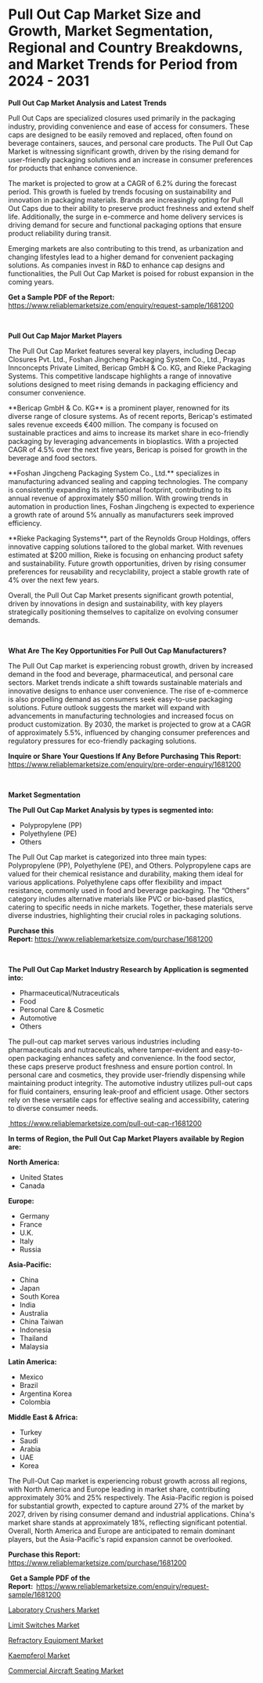 <p><h1>Pull Out Cap Market Size and Growth, Market Segmentation, Regional and Country Breakdowns, and Market Trends for Period from 2024 -  2031</h1></p><p><strong>Pull Out Cap Market Analysis and Latest Trends</strong></p>
<p><p>Pull Out Caps are specialized closures used primarily in the packaging industry, providing convenience and ease of access for consumers. These caps are designed to be easily removed and replaced, often found on beverage containers, sauces, and personal care products. The Pull Out Cap Market is witnessing significant growth, driven by the rising demand for user-friendly packaging solutions and an increase in consumer preferences for products that enhance convenience.</p><p>The market is projected to grow at a CAGR of 6.2% during the forecast period. This growth is fueled by trends focusing on sustainability and innovation in packaging materials. Brands are increasingly opting for Pull Out Caps due to their ability to preserve product freshness and extend shelf life. Additionally, the surge in e-commerce and home delivery services is driving demand for secure and functional packaging options that ensure product reliability during transit.</p><p>Emerging markets are also contributing to this trend, as urbanization and changing lifestyles lead to a higher demand for convenient packaging solutions. As companies invest in R&D to enhance cap designs and functionalities, the Pull Out Cap Market is poised for robust expansion in the coming years.</p></p>
<p><strong>Get a Sample PDF of the Report:&nbsp;</strong> <a href="https://www.reliablemarketsize.com/enquiry/request-sample/1681200?utm_campaign=1766&utm_medium=2&utm_source=Github&utm_content=ia&utm_term=16122024&utm_id=pull-out-cap">https://www.reliablemarketsize.com/enquiry/request-sample/1681200</a></p>
<p>&nbsp;</p>
<p><strong>Pull Out Cap Major Market Players</strong></p>
<p><p>The Pull Out Cap Market features several key players, including Decap Closures Pvt. Ltd., Foshan Jingcheng Packaging System Co., Ltd., Prayas Innconcepts Private Limited, Bericap GmbH & Co. KG, and Rieke Packaging Systems. This competitive landscape highlights a range of innovative solutions designed to meet rising demands in packaging efficiency and consumer convenience.</p><p>**Bericap GmbH & Co. KG** is a prominent player, renowned for its diverse range of closure systems. As of recent reports, Bericap's estimated sales revenue exceeds €400 million. The company is focused on sustainable practices and aims to increase its market share in eco-friendly packaging by leveraging advancements in bioplastics. With a projected CAGR of 4.5% over the next five years, Bericap is poised for growth in the beverage and food sectors.</p><p>**Foshan Jingcheng Packaging System Co., Ltd.** specializes in manufacturing advanced sealing and capping technologies. The company is consistently expanding its international footprint, contributing to its annual revenue of approximately $50 million. With growing trends in automation in production lines, Foshan Jingcheng is expected to experience a growth rate of around 5% annually as manufacturers seek improved efficiency.</p><p>**Rieke Packaging Systems**, part of the Reynolds Group Holdings, offers innovative capping solutions tailored to the global market. With revenues estimated at $200 million, Rieke is focusing on enhancing product safety and sustainability. Future growth opportunities, driven by rising consumer preferences for reusability and recyclability, project a stable growth rate of 4% over the next few years.</p><p>Overall, the Pull Out Cap Market presents significant growth potential, driven by innovations in design and sustainability, with key players strategically positioning themselves to capitalize on evolving consumer demands.</p></p>
<p>&nbsp;</p>
<p><strong>What Are The Key Opportunities For Pull Out Cap Manufacturers?</strong></p>
<p><p>The Pull Out Cap market is experiencing robust growth, driven by increased demand in the food and beverage, pharmaceutical, and personal care sectors. Market trends indicate a shift towards sustainable materials and innovative designs to enhance user convenience. The rise of e-commerce is also propelling demand as consumers seek easy-to-use packaging solutions. Future outlook suggests the market will expand with advancements in manufacturing technologies and increased focus on product customization. By 2030, the market is projected to grow at a CAGR of approximately 5.5%, influenced by changing consumer preferences and regulatory pressures for eco-friendly packaging solutions.</p></p>
<p><strong>Inquire or Share Your Questions If Any Before Purchasing This Report:</strong> <a href="https://www.reliablemarketsize.com/enquiry/pre-order-enquiry/1681200?utm_campaign=1766&utm_medium=2&utm_source=Github&utm_content=ia&utm_term=16122024&utm_id=pull-out-cap">https://www.reliablemarketsize.com/enquiry/pre-order-enquiry/1681200</a></p>
<p>&nbsp;</p>
<p><strong>Market Segmentation</strong></p>
<p><strong>The Pull Out Cap Market Analysis by types is segmented into:</strong></p>
<p><ul><li>Polypropylene (PP)</li><li>Polyethylene (PE)</li><li>Others</li></ul></p>
<p><p>The Pull Out Cap market is categorized into three main types: Polypropylene (PP), Polyethylene (PE), and Others. Polypropylene caps are valued for their chemical resistance and durability, making them ideal for various applications. Polyethylene caps offer flexibility and impact resistance, commonly used in food and beverage packaging. The “Others” category includes alternative materials like PVC or bio-based plastics, catering to specific needs in niche markets. Together, these materials serve diverse industries, highlighting their crucial roles in packaging solutions.</p></p>
<p><strong>Purchase this Report:&nbsp;</strong><a href="https://www.reliablemarketsize.com/purchase/1681200?utm_campaign=1766&utm_medium=2&utm_source=Github&utm_content=ia&utm_term=16122024&utm_id=pull-out-cap">https://www.reliablemarketsize.com/purchase/1681200</a></p>
<p>&nbsp;</p>
<p><strong>The Pull Out Cap Market Industry Research by Application is segmented into:</strong></p>
<p><ul><li>Pharmaceutical/Nutraceuticals</li><li>Food</li><li>Personal Care & Cosmetic</li><li>Automotive</li><li>Others</li></ul></p>
<p><p>The pull-out cap market serves various industries including pharmaceuticals and nutraceuticals, where tamper-evident and easy-to-open packaging enhances safety and convenience. In the food sector, these caps preserve product freshness and ensure portion control. In personal care and cosmetics, they provide user-friendly dispensing while maintaining product integrity. The automotive industry utilizes pull-out caps for fluid containers, ensuring leak-proof and efficient usage. Other sectors rely on these versatile caps for effective sealing and accessibility, catering to diverse consumer needs.</p></p>
<p><a href="https://www.reliablemarketsize.com/pull-out-cap-r1681200?utm_campaign=1766&utm_medium=2&utm_source=Github&utm_content=ia&utm_term=16122024&utm_id=pull-out-cap">&nbsp;https://www.reliablemarketsize.com/pull-out-cap-r1681200</a></p>
<p><strong>In terms of Region, the Pull Out Cap Market Players available by Region are:</strong></p>
<p>
    <p> <strong> North America: </strong>
        <ul>
            <li>United States</li>
            <li>Canada</li>
        </ul>
        </p> 
    <p> <strong> Europe: </strong>
        <ul>
            <li>Germany</li>
            <li>France</li>
            <li>U.K.</li>
            <li>Italy</li>
            <li>Russia</li>
        </ul>
        </p> 
    <p> <strong> Asia-Pacific: </strong>
        <ul>
            <li>China</li>
            <li>Japan</li>
            <li>South Korea</li>
            <li>India</li>
            <li>Australia</li>
            <li>China Taiwan</li>
            <li>Indonesia</li>
            <li>Thailand</li>
            <li>Malaysia</li>
        </ul>
        </p> 
    <p> <strong> Latin America: </strong>
        <ul>
            <li>Mexico</li>
            <li>Brazil</li>
            <li>Argentina Korea</li>
            <li>Colombia</li>
        </ul>
        </p> 
    <p> <strong> Middle East & Africa: </strong>
        <ul>
            <li>Turkey</li>
            <li>Saudi</li>
            <li>Arabia</li>
            <li>UAE</li>
            <li>Korea</li>
        </ul>
    </p>
    </p>
<p><p>The Pull-Out Cap market is experiencing robust growth across all regions, with North America and Europe leading in market share, contributing approximately 30% and 25% respectively. The Asia-Pacific region is poised for substantial growth, expected to capture around 27% of the market by 2027, driven by rising consumer demand and industrial applications. China's market share stands at approximately 18%, reflecting significant potential. Overall, North America and Europe are anticipated to remain dominant players, but the Asia-Pacific's rapid expansion cannot be overlooked.</p></p>
<p><strong>Purchase this Report: </strong><a href="https://www.reliablemarketsize.com/purchase/1681200?utm_campaign=1766&utm_medium=2&utm_source=Github&utm_content=ia&utm_term=16122024&utm_id=pull-out-cap">https://www.reliablemarketsize.com/purchase/1681200</a></p>
<p>&nbsp;<strong>Get a Sample PDF of the Report:&nbsp;&nbsp;</strong><a href="https://www.reliablemarketsize.com/enquiry/request-sample/1681200?utm_campaign=1766&utm_medium=2&utm_source=Github&utm_content=ia&utm_term=16122024&utm_id=pull-out-cap">https://www.reliablemarketsize.com/enquiry/request-sample/1681200</a></p>
<p><strong></strong></p>
<p><p><a href="https://www.linkedin.com/pulse/in-depth-laboratory-crushers-market-research-comprehensive-uyhwe?utm_campaign=1766&utm_medium=2&utm_source=Github&utm_content=ia&utm_term=16122024&utm_id=pull-out-cap">Laboratory Crushers Market</a></p><p><a href="https://www.linkedin.com/pulse/f-my-mkt-intel-xkfif?utm_campaign=1766&utm_medium=2&utm_source=Github&utm_content=ia&utm_term=16122024&utm_id=pull-out-cap">Limit Switches Market</a></p><p><a href="https://www.linkedin.com/pulse/examining-market-drivers-refractory-equipment-expected-grow-ouhme?utm_campaign=1766&utm_medium=2&utm_source=Github&utm_content=ia&utm_term=16122024&utm_id=pull-out-cap">Refractory Equipment Market</a></p><p><a href="https://www.linkedin.com/pulse/kaempferol-market-insight-financial-status-size-revenue-expected-fcndc?utm_campaign=1766&utm_medium=2&utm_source=Github&utm_content=ia&utm_term=16122024&utm_id=pull-out-cap">Kaempferol Market</a></p><p><a href="https://www.linkedin.com/pulse/commercial-aircraft-seating-market-trend-analysis-reveals-e7l5e?utm_campaign=1766&utm_medium=2&utm_source=Github&utm_content=ia&utm_term=16122024&utm_id=pull-out-cap">Commercial Aircraft Seating Market</a></p></p>